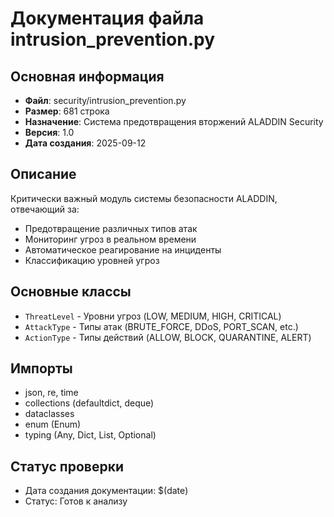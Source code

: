 # Документация файла intrusion_prevention.py

## Основная информация
- **Файл**: security/intrusion_prevention.py
- **Размер**: 681 строка
- **Назначение**: Система предотвращения вторжений ALADDIN Security
- **Версия**: 1.0
- **Дата создания**: 2025-09-12

## Описание
Критически важный модуль системы безопасности ALADDIN, отвечающий за:
- Предотвращение различных типов атак
- Мониторинг угроз в реальном времени
- Автоматическое реагирование на инциденты
- Классификацию уровней угроз

## Основные классы
- `ThreatLevel` - Уровни угроз (LOW, MEDIUM, HIGH, CRITICAL)
- `AttackType` - Типы атак (BRUTE_FORCE, DDoS, PORT_SCAN, etc.)
- `ActionType` - Типы действий (ALLOW, BLOCK, QUARANTINE, ALERT)

## Импорты
- json, re, time
- collections (defaultdict, deque)
- dataclasses
- enum (Enum)
- typing (Any, Dict, List, Optional)

## Статус проверки
- Дата создания документации: $(date)
- Статус: Готов к анализу